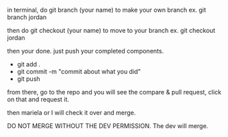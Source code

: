 in terminal,
do git branch (your name) to make your own branch
ex. git branch jordan

then do git checkout (your name) to move to your branch
ex. git checkout jordan

then your done. just push your completed components.

- git add .
- git commit -m "commit about what you did"
- git push

from there, go to the repo and you will see the compare & pull request, click on that and request it.

then mariela or I will check it over and merge.

DO NOT MERGE WITHOUT THE DEV PERMISSION.
The dev will merge.
